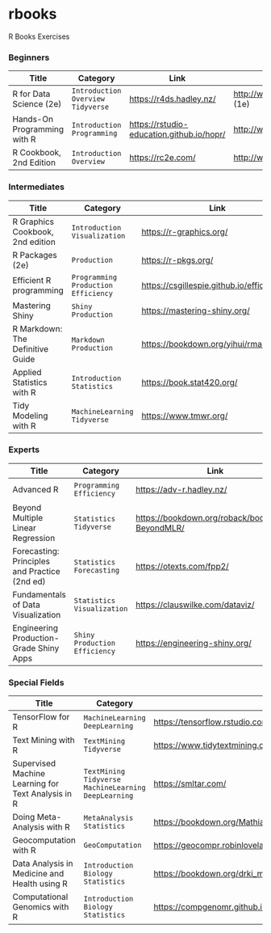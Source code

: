 # rbooks
R Books Exercises

### Beginners
|Title|Category|Link|Korean|
|---|---|---|---|
|R for Data Science (2e)|`Introduction` `Overview` `Tidyverse`|https://r4ds.hadley.nz/|http://www.yes24.com/Product/Goods/67856488 (1e)|
|Hands-On Programming with R|`Introduction` `Programming`|https://rstudio-education.github.io/hopr/|http://www.yes24.com/Product/Goods/29289813|
|R Cookbook, 2nd Edition|`Introduction` `Overview`|https://rc2e.com/|http://www.yes24.com/Product/Goods/101482119|

### Intermediates
|Title|Category|Link|Korean|
|---|---|---|---|
|R Graphics Cookbook, 2nd edition|`Introduction` `Visualization`|https://r-graphics.org/|http://www.yes24.com/Product/Goods/11024010|
|R Packages (2e)|`Production`|https://r-pkgs.org/|http://www.yes24.com/Product/Goods/73429473 (1e)|
|Efficient R programming|`Programming` `Production` `Efficiency`|https://csgillespie.github.io/efficientR/|http://www.yes24.com/Product/Goods/61358257|
|Mastering Shiny|`Shiny` `Production`|https://mastering-shiny.org/|http://www.yes24.com/Product/Goods/116598818|
|R Markdown: The Definitive Guide|`Markdown` `Production`|https://bookdown.org/yihui/rmarkdown/||
|Applied Statistics with R|`Introduction` `Statistics`|https://book.stat420.org/||
|Tidy Modeling with R|`MachineLearning` `Tidyverse`|https://www.tmwr.org/||

### Experts
|Title|Category|Link|Korean|
|---|---|---|---|
|Advanced R|`Programming` `Efficiency`|https://adv-r.hadley.nz/|http://www.yes24.com/Product/Goods/60530267 (1e)|
|Beyond Multiple Linear Regression|`Statistics` `Tidyverse`|https://bookdown.org/roback/bookdown-BeyondMLR/||
|Forecasting: Principles and Practice (2nd ed)|`Statistics` `Forecasting`|https://otexts.com/fpp2/|https://otexts.com/fppkr/ (free)|
|Fundamentals of Data Visualization|`Statistics` `Visualization`|https://clauswilke.com/dataviz/|http://www.yes24.com/Product/Goods/87631760|
|Engineering Production-Grade Shiny Apps|`Shiny` `Production` `Efficiency`|https://engineering-shiny.org/||

### Special Fields
|Title|Category|Link|Korean|
|---|---|---|---|
|TensorFlow for R|`MachineLearning` `DeepLearning`|https://tensorflow.rstudio.com/||
|Text Mining with R|`TextMining` `Tidyverse`|https://www.tidytextmining.com/|http://www.yes24.com/Product/Goods/73782813|
|Supervised Machine Learning for Text Analysis in R|`TextMining` `Tidyverse` `MachineLearning` `DeepLearning`|https://smltar.com/||
|Doing Meta-Analysis with R|`MetaAnalysis` `Statistics`|https://bookdown.org/MathiasHarrer/Doing_Meta_Analysis_in_R/||
|Geocomputation with R|`GeoComputation`|https://geocompr.robinlovelace.net/||
|Data Analysis in Medicine and Health using R|`Introduction` `Biology` `Statistics`|https://bookdown.org/drki_musa/dataanalysis/||
|Computational Genomics with R|`Introduction` `Biology` `Statistics`|https://compgenomr.github.io/book/||
